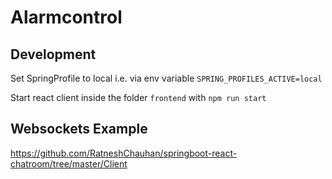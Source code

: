 # Alarmcontrol

## Development
Set SpringProfile to local i.e. via env variable `SPRING_PROFILES_ACTIVE=local`

Start react client inside the folder `frontend` with `npm run start`

## Websockets Example
https://github.com/RatneshChauhan/springboot-react-chatroom/tree/master/Client